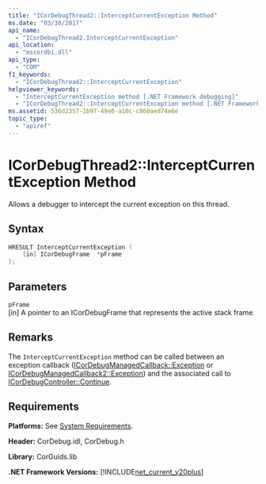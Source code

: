 ```yaml
---
title: "ICorDebugThread2::InterceptCurrentException Method"
ms.date: "03/30/2017"
api_name: 
  - "ICorDebugThread2.InterceptCurrentException"
api_location: 
  - "mscordbi.dll"
api_type: 
  - "COM"
f1_keywords: 
  - "ICorDebugThread2::InterceptCurrentException"
helpviewer_keywords: 
  - "InterceptCurrentException method [.NET Framework debugging]"
  - "ICorDebugThread2::InterceptCurrentException method [.NET Framework debugging]"
ms.assetid: 536d2357-1b97-49e0-a10c-c860aed74e6e
topic_type: 
  - "apiref"
---
```

# ICorDebugThread2::InterceptCurrentException Method
Allows a debugger to intercept the current exception on this thread.  
  
## Syntax  
  
```cpp  
HRESULT InterceptCurrentException (  
    [in] ICorDebugFrame  *pFrame  
);  
```  
  
## Parameters  
 `pFrame`  
 [in] A pointer to an ICorDebugFrame that represents the active stack frame.  
  
## Remarks  
 The `InterceptCurrentException` method can be called between an exception callback ([ICorDebugManagedCallback::Exception](../../../../docs/framework/unmanaged-api/debugging/icordebugmanagedcallback-exception-method.md) or [ICorDebugManagedCallback2::Exception](../../../../docs/framework/unmanaged-api/debugging/icordebugmanagedcallback2-exception-method.md)) and the associated call to [ICorDebugController::Continue](../../../../docs/framework/unmanaged-api/debugging/icordebugcontroller-continue-method.md).  
  
## Requirements  
 **Platforms:** See [System Requirements](../../../../docs/framework/get-started/system-requirements.md).  
  
 **Header:** CorDebug.idl, CorDebug.h  
  
 **Library:** CorGuids.lib  
  
 **.NET Framework Versions:** [!INCLUDE[net_current_v20plus](../../../../includes/net-current-v20plus-md.md)]
